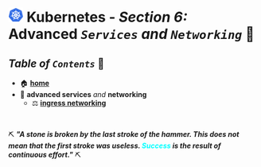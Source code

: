 # <img src="../00-resources/img/k8s.png" width="30px"> **Kubernetes** - ***Section 6:*** **Advanced** ***`Services`*** *and* ***`Networking`*** 🤯

## ***Table*** *of* ***`Contents`*** 📜

* 🏠 [**home**](https://github.com/aguerrero232/kubernetes-zero-to-pro/blob/main/README.md)
* 🤯 **advanced services** *and* **networking**
  * ⚖️ [**ingress networking**](25-ingress-networking/README.md)

<br />

⛏️ ***"A stone is broken by the last stroke of the hammer. This does not mean that the first stroke was useless. <t style="color: cyan;">Success</t> is the result of continuous effort."*** ⛏️
